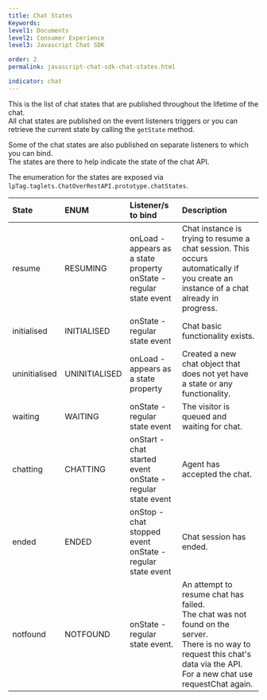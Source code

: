 ```yaml
---
title: Chat States
Keywords:
level1: Documents
level2: Consumer Experience
level3: Javascript Chat SDK

order: 2
permalink: javascript-chat-sdk-chat-states.html

indicator: chat
---
```


This is the list of chat states that are published throughout the lifetime of the chat.  
All chat states are published on the event listeners triggers or you can retrieve the current state by calling the `getState` method. 

Some of the chat states are also published on separate listeners to which you can bind.  
The states are there to help indicate the state of the chat API.  
 
The enumeration for the states are exposed via `lpTag.taglets.ChatOverRestAPI.prototype.chatStates`.

| State	| ENUM	| Listener/s to bind	| Description |
| :--- | :--- | :--- | :--- |
| resume	| RESUMING	| onLoad - appears as a state property <br> onState - regular state event	| Chat instance is trying to resume a chat session. This occurs automatically if you create an instance of a chat already in progress. |
| initialised |	INITIALISED |	onState - regular state event	| Chat basic functionality exists. |
| uninitialised	| UNINITIALISED	| onLoad - appears as a state property |	Created a new chat object that does not yet have a state or any functionality. |
| waiting |	WAITING	| onState - regular state event	| The visitor is queued and waiting for chat. |
| chatting	| CHATTING	| onStart - chat started event <br> onState - regular state event | Agent has accepted the chat. |
| ended	| ENDED | onStop - chat stopped event <br> onState - regular state event | Chat session has ended. |
| notfound	| NOTFOUND	| onState - regular state event.| An attempt to resume chat has failed. <br> The chat was not found on the server. <br> There is no way to request this chat's data via the API. <br> For a new chat use requestChat again. |

